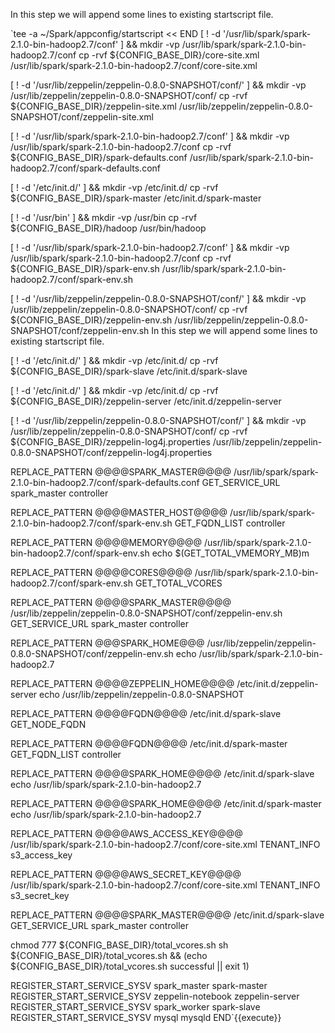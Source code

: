 In this step we will append some lines to existing startscript file.

`tee -a ~/Spark/appconfig/startscript << END
[ ! -d '/usr/lib/spark/spark-2.1.0-bin-hadoop2.7/conf' ] && mkdir -vp /usr/lib/spark/spark-2.1.0-bin-hadoop2.7/conf
cp -rvf ${CONFIG_BASE_DIR}/core-site.xml /usr/lib/spark/spark-2.1.0-bin-hadoop2.7/conf/core-site.xml

[ ! -d '/usr/lib/zeppelin/zeppelin-0.8.0-SNAPSHOT/conf/' ] && mkdir -vp /usr/lib/zeppelin/zeppelin-0.8.0-SNAPSHOT/conf/
cp -rvf ${CONFIG_BASE_DIR}/zeppelin-site.xml /usr/lib/zeppelin/zeppelin-0.8.0-SNAPSHOT/conf/zeppelin-site.xml

[ ! -d '/usr/lib/spark/spark-2.1.0-bin-hadoop2.7/conf' ] && mkdir -vp /usr/lib/spark/spark-2.1.0-bin-hadoop2.7/conf
cp -rvf ${CONFIG_BASE_DIR}/spark-defaults.conf /usr/lib/spark/spark-2.1.0-bin-hadoop2.7/conf/spark-defaults.conf

[ ! -d '/etc/init.d/' ] && mkdir -vp /etc/init.d/
cp -rvf ${CONFIG_BASE_DIR}/spark-master /etc/init.d/spark-master

[ ! -d '/usr/bin' ] && mkdir -vp /usr/bin
cp -rvf ${CONFIG_BASE_DIR}/hadoop /usr/bin/hadoop

[ ! -d '/usr/lib/spark/spark-2.1.0-bin-hadoop2.7/conf' ] && mkdir -vp /usr/lib/spark/spark-2.1.0-bin-hadoop2.7/conf
cp -rvf ${CONFIG_BASE_DIR}/spark-env.sh /usr/lib/spark/spark-2.1.0-bin-hadoop2.7/conf/spark-env.sh

[ ! -d '/usr/lib/zeppelin/zeppelin-0.8.0-SNAPSHOT/conf/' ] && mkdir -vp /usr/lib/zeppelin/zeppelin-0.8.0-SNAPSHOT/conf/
cp -rvf ${CONFIG_BASE_DIR}/zeppelin-env.sh /usr/lib/zeppelin/zeppelin-0.8.0-SNAPSHOT/conf/zeppelin-env.sh
In this step we will append some lines to  existing startscript file.

[ ! -d '/etc/init.d/' ] && mkdir -vp /etc/init.d/
cp -rvf ${CONFIG_BASE_DIR}/spark-slave /etc/init.d/spark-slave

[ ! -d '/etc/init.d/' ] && mkdir -vp /etc/init.d/
cp -rvf ${CONFIG_BASE_DIR}/zeppelin-server /etc/init.d/zeppelin-server

[ ! -d '/usr/lib/zeppelin/zeppelin-0.8.0-SNAPSHOT/conf/' ] && mkdir -vp /usr/lib/zeppelin/zeppelin-0.8.0-SNAPSHOT/conf/
cp -rvf ${CONFIG_BASE_DIR}/zeppelin-log4j.properties /usr/lib/zeppelin/zeppelin-0.8.0-SNAPSHOT/conf/zeppelin-log4j.properties

REPLACE_PATTERN @@@@SPARK_MASTER@@@@ /usr/lib/spark/spark-2.1.0-bin-hadoop2.7/conf/spark-defaults.conf GET_SERVICE_URL spark_master controller

REPLACE_PATTERN @@@@MASTER_HOST@@@@ /usr/lib/spark/spark-2.1.0-bin-hadoop2.7/conf/spark-env.sh GET_FQDN_LIST controller

REPLACE_PATTERN @@@@MEMORY@@@@ /usr/lib/spark/spark-2.1.0-bin-hadoop2.7/conf/spark-env.sh echo $(GET_TOTAL_VMEMORY_MB)m

REPLACE_PATTERN @@@@CORES@@@@ /usr/lib/spark/spark-2.1.0-bin-hadoop2.7/conf/spark-env.sh GET_TOTAL_VCORES

REPLACE_PATTERN @@@@SPARK_MASTER@@@@ /usr/lib/zeppelin/zeppelin-0.8.0-SNAPSHOT/conf/zeppelin-env.sh GET_SERVICE_URL spark_master controller

REPLACE_PATTERN @@@SPARK_HOME@@@ /usr/lib/zeppelin/zeppelin-0.8.0-SNAPSHOT/conf/zeppelin-env.sh echo /usr/lib/spark/spark-2.1.0-bin-hadoop2.7

REPLACE_PATTERN @@@@ZEPPELIN_HOME@@@@ /etc/init.d/zeppelin-server echo /usr/lib/zeppelin/zeppelin-0.8.0-SNAPSHOT

REPLACE_PATTERN @@@@FQDN@@@@ /etc/init.d/spark-slave GET_NODE_FQDN

REPLACE_PATTERN @@@@FQDN@@@@ /etc/init.d/spark-master GET_FQDN_LIST controller

REPLACE_PATTERN @@@@SPARK_HOME@@@@ /etc/init.d/spark-slave echo /usr/lib/spark/spark-2.1.0-bin-hadoop2.7

REPLACE_PATTERN @@@@SPARK_HOME@@@@ /etc/init.d/spark-master echo /usr/lib/spark/spark-2.1.0-bin-hadoop2.7

REPLACE_PATTERN @@@@AWS_ACCESS_KEY@@@@ /usr/lib/spark/spark-2.1.0-bin-hadoop2.7/conf/core-site.xml TENANT_INFO s3_access_key

REPLACE_PATTERN @@@@AWS_SECRET_KEY@@@@ /usr/lib/spark/spark-2.1.0-bin-hadoop2.7/conf/core-site.xml TENANT_INFO s3_secret_key

REPLACE_PATTERN @@@@SPARK_MASTER@@@@ /etc/init.d/spark-slave GET_SERVICE_URL spark_master controller


chmod 777 ${CONFIG_BASE_DIR}/total_vcores.sh
sh ${CONFIG_BASE_DIR}/total_vcores.sh && (echo ${CONFIG_BASE_DIR}/total_vcores.sh successful || exit 1)


REGISTER_START_SERVICE_SYSV spark_master spark-master
REGISTER_START_SERVICE_SYSV zeppelin-notebook zeppelin-server
REGISTER_START_SERVICE_SYSV spark_worker spark-slave
REGISTER_START_SERVICE_SYSV mysql mysqld
END`{{execute}}
